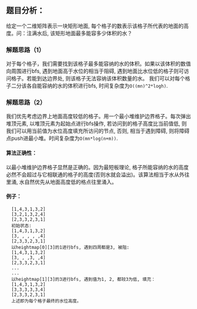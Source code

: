 ## 题目分析：

给定一个二维矩阵表示一块矩形地面, 每个格子的数表示该格子所代表的地面的高度。问：注满水后, 该矩形地面最多能容多少体积的水？

### 解题思路（1）
对于每个格子，我们需要找到该格子最多能容纳的水的体积。如果以该体积的数值向周围进行bfs, 遇到地面高于水位的相当于阻碍, 遇到地面比水位低的格子则可访问格子。若能到达边界处, 则该格子无法容纳该体积数量的水。
我们可以对每个格子二分该各自能容纳的水的体积进行bfs, 时间复杂度为`O((mn)^2*logh)`.

### 解题思路（2）
我们优先考虑边界上地面高度较低的格子。用一个最小堆维护边界格子。每次弹出堆顶元素, 以堆顶元素为起始点进行bfs操作, 若访问到的格子高度比当前值低, 则我们可以用当前值为水位高度填充所访问的节点, 否则, 相当于遇到障碍, 则将障碍点push进最小堆。时间复杂度为`O(mn*log(n+m))`.

#### 算法正确性：
以最小堆维护边界格子显然是正确的。因为最短板理论, 格子所能容纳的水的高度必然不会超过与它相联通的格子的高度(否则水就会溢出)。该算法相当于水从外往里涌, 水自然优先从地面高度低的格点往里涌入。

#### 例子：
```
  [1,4,3,1,3,2]
  [3,2,1,3,2,4]
  [2,3,3,2,3,1]
  初始状态:
  [1,4,3,1,3,2]
  [3, , , , ,4]
  [2,3,3,2,3,1]
  以heightmap[0][3]的1进行bfs, 遇到四周都是3, 被阻:
  [1,4,3,1,3,2]
  [3, , ,3, ,4]
  [2,3,3,2,3,1]
  ...
  ...
  以heightmap[1][3]的3进行bfs, 遇到值为1, 2, 都较3为低, 填充：
  [1,4,3,1,3,2]
  [3,3,3,3,3,4]
  [2,3,3,2,3,1]
  上述即为每个格子最终的水位高度。
```